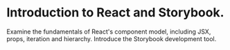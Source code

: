 # Introduction to React and Storybook.
 
Examine the fundamentals of React's component model, including JSX, props, iteration and hierarchy. Introduce the Storybook development tool.